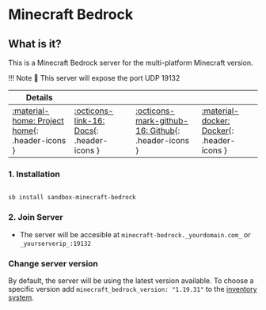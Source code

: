 # Minecraft Bedrock

## What is it?

This is a Minecraft Bedrock server for the multi-platform Minecraft version.

!!! Note
    📢 This server will expose the port UDP 19132

| Details     |             |             |             |
|-------------|-------------|-------------|-------------|
| [:material-home: Project home](https://github.com/itzg/docker-minecraft-bedrock-server){: .header-icons } | [:octicons-link-16: Docs](https://github.com/itzg/docker-minecraft-bedrock-server){: .header-icons } | [:octicons-mark-github-16: Github](https://github.com/itzg/docker-minecraft-bedrock-server){: .header-icons } | [:material-docker: Docker](https://hub.docker.com/r/itzg/minecraft-bedrock-server){: .header-icons }|

### 1. Installation

``` shell

sb install sandbox-minecraft-bedrock

```

### 2. Join Server

- The server will be accesible at `minecraft-bedrock._yourdomain.com_` or `_yourserverip_:19132`

### Change server version

By default, the server will be using the latest version available. To choose a specific version add `minecraft_bedrock_version: "1.19.31"` to the [inventory system](https://docs.saltbox.dev/saltbox/inventory/).
